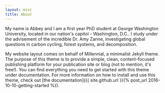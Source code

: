 ```yaml
---
layout: misc
title: About
---
```

My name is Abbey and I am a first year PhD student at George Washington University, located in our nation's capitol - Washington, D.C.. I study under the advisement of the incredible Dr. Amy Zanne, investigating global questions in carbon cycling, forest systems, and decomposition. 

My website layout comes on behalf of Millennial, a minimalist Jekyll theme. The purpose of this theme is to provide a simple, clean, content-focused publishing platform for your publication site or blog (not to mention, it's free!). You can find everything you need to get started with this theme under documentation. For more information on how to install and use this theme, check out [the documentation]({{ site.github.url }}{% post_url 2016-10-10-getting-started %}).
